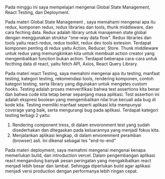 Pada minggu ini saya mempelajari mengenai  Global State Management, React Testing, dan Deployment. 

Pada materi Global State Management , saya memahami mengenai apa itu redux, komponen redux, redux libraries dan tools, thunk middleware, dan cara feching data. Redux adalah library untuk manajemen state global dengan menggunakan struktur "one-way data flow". Redux libraries dan tools yaitu react-redux, redux toolkit, redux dev tools extesion. Terdapat komponen penting di redux yaitu Action, Reducer, Store. Thunk middleware untuk redux yang memungkinkan kita untuk membuat action creator yang mengembalikan function bukan action. Terdapat beberapa cara-cara untuk fecthing data di react, yaitu fetch API, Axios, React Query Library.

Pada materi react Testing, saya memahmi mengenai apa itu testing, manfaat testing, kategori testing, rekomendasi tools, rendering komponen, contoh kategori testing, serta library yang digunakan untuk mengetes custom hooks. Testing adalah proses menverifikasi bahwa test assertions kita benar dan bahwa code kita tetap benar sepanjang masa aplikasi. Test assertion ini adalah ekspresi boolean yang mengembalikan nilai true kecuali ada bug di kode kita. Testing memiliki manfaat seperti aplikasi kita mempunyai coverage yang baik, serta mengurangi bug pada aplikasi. Terdapat kategori testing terbagi 2 yaitu:
1. Rendering component tress, di dalam envoronment test yang sudah disederhakan dan ditegaskan pada keluarannya yang menjadi fokus kita. 
2. Menjalankan aplikasi lengkap, di dalam envorenment peramban (browser) asli. Ini dikenal sebagai tes "end-to-end"

Pada materi deployment, saya memahmi mengenai mengenai kenapa memerlukan build, dan introduction vercel. Dalam pengembangan aplikasi react mengandung banyak pesan peringatan yang mengakibatkan react menjadi lebih besar dan lambat. Sehingga diperlukan build agar aplikasi menjadi versi production dengan performanya lebih ringan cepat.

